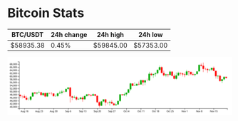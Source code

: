 # Bitcoin Stats

BTC/USDT|24h change|24h high|24h low|
|---|---|---|---|
|$58935.38|0.45%|$59845.00|$57353.00|

<img src="./chart.svg">
